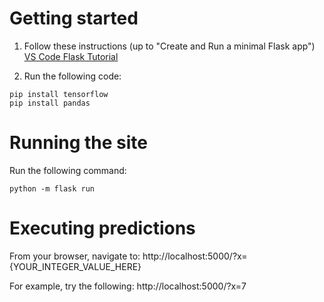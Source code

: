 # Getting started

   1. Follow these instructions (up to "Create and Run a minimal Flask app")
   [VS Code Flask Tutorial](https://code.visualstudio.com/docs/python/tutorial-flask#_create-a-project-environment-for-the-flask-tutorial)

   2. Run the following code:
   ```
  pip install tensorflow
  pip install pandas
   ```

# Running the site
Run the following command:
```
python -m flask run
```

# Executing predictions
From your browser, navigate to: http://localhost:5000/?x={YOUR_INTEGER_VALUE_HERE}

For example, try the following: http://localhost:5000/?x=7